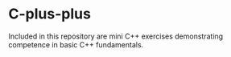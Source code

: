 # C-plus-plus

Included in this repository are mini C++ exercises demonstrating competence in basic C++ fundamentals.
